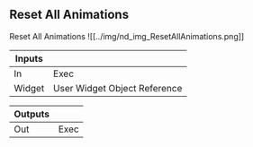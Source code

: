 ## Reset All Animations
Reset All Animations
![[../img/nd_img_ResetAllAnimations.png]]

|Inputs||
|--|--|
| In | Exec |
| Widget | User Widget Object Reference |

|Outputs||
|--|--|
| Out | Exec |
